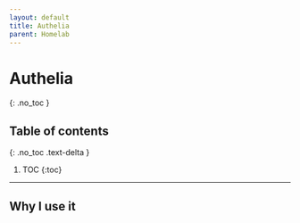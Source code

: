 ```yaml
---
layout: default
title: Authelia
parent: Homelab
---
```


# Authelia
{: .no_toc }

## Table of contents
{: .no_toc .text-delta }

1. TOC
{:toc}

---

## Why I use it
